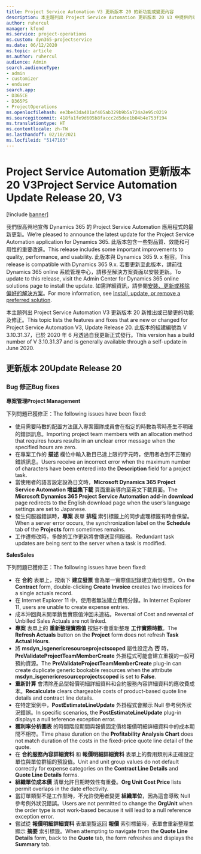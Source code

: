 ```yaml
---
title: Project Service Automation V3 更新版本 20 的新功能或變更內容
description: 本主題列出 Project Service Automation 更新版本 20 V3 中提供的功能和修正
author: ruhercul
manager: kfend
ms.service: project-operations
ms.custom: dyn365-projectservice
ms.date: 06/12/2020
ms.topic: article
ms.author: ruhercul
audience: Admin
search.audienceType:
- admin
- customizer
- enduser
search.app:
- D365CE
- D365PS
- ProjectOperations
ms.openlocfilehash: ee3be43da401af405ab329b9b5a724a2e95c0219
ms.sourcegitcommit: 418fa1fe9d605b8faccc2d5dee1b04b4e753f194
ms.translationtype: HT
ms.contentlocale: zh-TW
ms.lasthandoff: 02/10/2021
ms.locfileid: "5147103"
---
```

# <a name="project-service-automation-update-release-20-v3"></a><span data-ttu-id="d418b-103">Project Service Automation 更新版本 20 V3</span><span class="sxs-lookup"><span data-stu-id="d418b-103">Project Service Automation Update Release 20, V3</span></span>

[!include [banner](../includes/psa-now-project-operations.md)]

<span data-ttu-id="d418b-104">我們很高興地宣佈 Dynamics 365 的 Project Service Automation 應用程式的最新更新。</span><span class="sxs-lookup"><span data-stu-id="d418b-104">We’re pleased to announce the latest update for the Project Service Automation application for Dynamics 365.</span></span> <span data-ttu-id="d418b-105">此版本包含一些對品質、效能和可用性的重要改進。</span><span class="sxs-lookup"><span data-stu-id="d418b-105">This release includes some important improvements to quality, performance, and usability.</span></span> <span data-ttu-id="d418b-106">此版本與 Dynamics 365 9. x 相容。</span><span class="sxs-lookup"><span data-stu-id="d418b-106">This release is compatible with Dynamics 365 9.x.</span></span> <span data-ttu-id="d418b-107">若要更新至此版本，請前往 Dynamics 365 online 系統管理中心，請移至解決方案頁面以安裝更新。</span><span class="sxs-lookup"><span data-stu-id="d418b-107">To update to this release, visit the Admin Center for Dynamics 365 online solutions page to install the update.</span></span> <span data-ttu-id="d418b-108">如需詳細資訊，請參閱[安裝、更新或移除偏好的解決方案](https://docs.microsoft.com/power-platform/admin/install-remove-preferred-solution)。</span><span class="sxs-lookup"><span data-stu-id="d418b-108">For more information, see [Install, update, or remove a preferred solution](https://docs.microsoft.com/power-platform/admin/install-remove-preferred-solution).</span></span>

<span data-ttu-id="d418b-109">本主題列出 Project Service Automation V3 更新版本 20 新推出或已變更的功能及修正。</span><span class="sxs-lookup"><span data-stu-id="d418b-109">This topic lists the features and fixes that are new or changed for Project Service Automation V3, Update Release 20.</span></span> <span data-ttu-id="d418b-110">此版本的組建編號為 V 3.10.31.37，已於 2020 年 6 月透過自我更新正式發行。</span><span class="sxs-lookup"><span data-stu-id="d418b-110">This version has a build number of V 3.10.31.37 and is generally available through a self-update in June 2020.</span></span>

## <a name="update-release-20"></a><span data-ttu-id="d418b-111">更新版本 20</span><span class="sxs-lookup"><span data-stu-id="d418b-111">Update Release 20</span></span>

### <a name="bug-fixes"></a><span data-ttu-id="d418b-112">Bug 修正</span><span class="sxs-lookup"><span data-stu-id="d418b-112">Bug fixes</span></span>

<span data-ttu-id="d418b-113">**專案管理**</span><span class="sxs-lookup"><span data-stu-id="d418b-113">**Project Management**</span></span>

<span data-ttu-id="d418b-114">下列問題已獲修正：</span><span class="sxs-lookup"><span data-stu-id="d418b-114">The following issues have been fixed:</span></span>

- <span data-ttu-id="d418b-115">使用需要時數的配置方法匯入專案團隊成員會在指定的時數為零時產生不明確的錯誤訊息。</span><span class="sxs-lookup"><span data-stu-id="d418b-115">Importing project team members with an allocation method that requires hours results in an unclear error message when the specified hours are zero.</span></span>
- <span data-ttu-id="d418b-116">在專案工作的 **描述** 欄位中輸入數目已達上限的字元時，使用者收到不正確的錯誤訊息。</span><span class="sxs-lookup"><span data-stu-id="d418b-116">Users receive an incorrect error when the maximum number of characters have been entered into the **Description** field for a project task.</span></span>
- <span data-ttu-id="d418b-117">當使用者的語言設定設為日文時，**Microsoft Dynamics 365 Project Service Automation 增益集下載** 頁面重新導向至英文下載頁面。</span><span class="sxs-lookup"><span data-stu-id="d418b-117">The **Microsoft Dynamics 365 Project Service Automation add-in download** page redirects to the English download page when the user’s language settings are set to Japanese.</span></span>
- <span data-ttu-id="d418b-118">發生伺服器錯誤時，**專案** 表單 **排程** 索引標籤上的同步處理標籤有時會保留。</span><span class="sxs-lookup"><span data-stu-id="d418b-118">When a server error occurs, the synchronization label on the **Schedule** tab of the **Projects** form sometimes remains.</span></span>
- <span data-ttu-id="d418b-119">工作遭修改時，多餘的工作更新將會傳送至伺服器。</span><span class="sxs-lookup"><span data-stu-id="d418b-119">Redundant task updates are being sent to the server when a task is modified.</span></span>

<span data-ttu-id="d418b-120">**Sales**</span><span class="sxs-lookup"><span data-stu-id="d418b-120">**Sales**</span></span>

<span data-ttu-id="d418b-121">下列問題已獲修正：</span><span class="sxs-lookup"><span data-stu-id="d418b-121">The following issues have been fixed:</span></span>

- <span data-ttu-id="d418b-122">在 **合約** 表單上，按兩下 **建立發票** 會為單一實際值記錄建立兩份發票。</span><span class="sxs-lookup"><span data-stu-id="d418b-122">On the **Contract** form, double-clicking **Create Invoice** creates two invoices for a single actuals record.</span></span>
- <span data-ttu-id="d418b-123">在 Internet Explorer 11 中，使用者無法建立費用分錄。</span><span class="sxs-lookup"><span data-stu-id="d418b-123">In Internet Explorer 11, users are unable to create expense entries.</span></span>
- <span data-ttu-id="d418b-124">成本沖回與未開單銷售實際值沖回未連結。</span><span class="sxs-lookup"><span data-stu-id="d418b-124">Reversal of Cost and reversal of Unbilled Sales Actuals are not linked.</span></span>
- <span data-ttu-id="d418b-125">**專案** 表單上的 **重新整理實際值** 按鈕不會重新整理 **工作實際時數**。</span><span class="sxs-lookup"><span data-stu-id="d418b-125">The **Refresh Actuals** button on the **Project** form does not refresh **Task Actual Hours**.</span></span>
- <span data-ttu-id="d418b-126">將 **msdyn_isgenericresourceprojectscoped** 屬性設定為 **否** 時，**PreValidateProjectTeamMemberCreate** 外掛程式可能會建立重複的一般可預約資源。</span><span class="sxs-lookup"><span data-stu-id="d418b-126">The **PreValidateProjectTeamMemberCreate** plug-in can create duplicate generic bookable resources when the attribute **msdyn_isgenericresourceprojectscoped** is set to **False**.</span></span>
- <span data-ttu-id="d418b-127">**重新計算** 會清除產品型報價明細詳細資料和合約服務內容詳細資料的應收費成本。</span><span class="sxs-lookup"><span data-stu-id="d418b-127">**Recalculate** clears chargeable costs of product-based quote line details and contract line details.</span></span>
- <span data-ttu-id="d418b-128">在特定案例中，**PostEstimateLineUpdate** 外掛程式會顯示 Null 參考例外狀況錯誤。</span><span class="sxs-lookup"><span data-stu-id="d418b-128">In specific scenarios, the **PostEstimateLineUpdate** plug-in displays a null teference exception error.</span></span>
- <span data-ttu-id="d418b-129">**獲利率分析圖表** 的時間階段期間與報價固定價格報價明細詳細資料中的成本期間不相符。</span><span class="sxs-lookup"><span data-stu-id="d418b-129">Time phase duration on the **Profitability Analysis Chart** does not match duration of the costs in the fixed-price quote line detail of the quote.</span></span>
- <span data-ttu-id="d418b-130">在 **合約服務內容詳細資料** 和 **報價明細詳細資料** 表單上的費用類別未正確設定單位與單位群組的預設值。</span><span class="sxs-lookup"><span data-stu-id="d418b-130">Unit and unit group values do not default correctly for expense categories on the **Contract Line Details** and **Quote Line Details** forms.</span></span>
- <span data-ttu-id="d418b-131">**組織單位成本價** 清單允許日期時效性有重疊。</span><span class="sxs-lookup"><span data-stu-id="d418b-131">**Org Unit Cost Price** lists permit overlaps in the date effectivity.</span></span>
- <span data-ttu-id="d418b-132">當訂單類型不是工作型時，不允許使用者變更 **組織單位**，因為這會導致 Null 參考例外狀況錯誤。</span><span class="sxs-lookup"><span data-stu-id="d418b-132">Users are not permitted to change the **OrgUnit** when the order type is not work-based because it will lead to a null reference exception error.</span></span>
- <span data-ttu-id="d418b-133">嘗試從 **報價明細詳細資料** 表單瀏覽返回 **報價** 索引標籤時，表單會重新整理並顯示 **摘要** 索引標籤。</span><span class="sxs-lookup"><span data-stu-id="d418b-133">When attempting to navigate from the **Quote Line Details** form, back to the **Quote** tab, the form refreshes and displays the **Summary** tab.</span></span>
